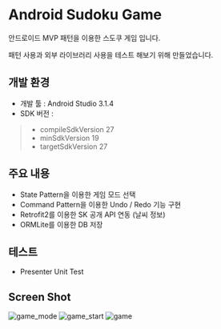 # Android Sudoku Game


안드로이드 MVP 패턴을 이용한 스도쿠 게임 입니다.

패턴 사용과 외부 라이브러리 사용을 테스트 해보기 위해 만들었습니다.


## 개발 환경


- 개발 툴 : Android Studio 3.1.4
- SDK 버전 :
 > + compileSdkVersion 27
 > + minSdkVersion 19
 > + targetSdkVersion 27
 
 
## 주요 내용


- State Pattern을 이용한 게임 모드 선택
- Command Pattern을 이용한 Undo / Redo 기능 구현
- Retrofit2를 이용한 SK 공개 API 연동 (날씨 정보)
- ORMLite를 이용한 DB 저장


## 테스트


- Presenter Unit Test


## Screen Shot


![game_mode](https://user-images.githubusercontent.com/33274284/51101796-8b33ee80-181f-11e9-8da4-9224727b969c.png)
![game_start](https://user-images.githubusercontent.com/33274284/51101797-8bcc8500-181f-11e9-8dc0-fda6c92b82f7.png)
![game](https://user-images.githubusercontent.com/33274284/51101795-8b33ee80-181f-11e9-916e-ae39fbe67ccb.png)

